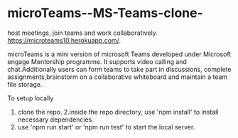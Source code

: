 # microTeams--MS-Teams-clone-
host meetings, join teams and work collaboratively.  https://microteams10.herokuapp.com/.

microTeams is a mini version of microsoft Teams developed under Microsoft engage Mentorship programme.
It supports video calling and chat.Additionally users can form teams to take part in discussions,
complete assignments,brainstorm on a collaborative whiteboard and maintain a team file storage. 



To setup locally
  1. clone the repo.
  2.inside the repo directory, use 'npm install' to install necessary dependencies.
  3. use 'npm run start' or 'npm run test' to start the local server.

